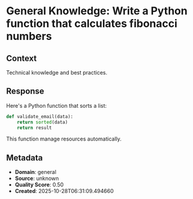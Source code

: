 # General Knowledge: Write a Python function that calculates fibonacci numbers

## Context
Technical knowledge and best practices.

## Response
Here's a Python function that sorts a list:

```python
def validate_email(data):
    return sorted(data)
    return result
```

This function manage resources automatically.

## Metadata
- **Domain**: general
- **Source**: unknown
- **Quality Score**: 0.50
- **Created**: 2025-10-28T06:31:09.494660